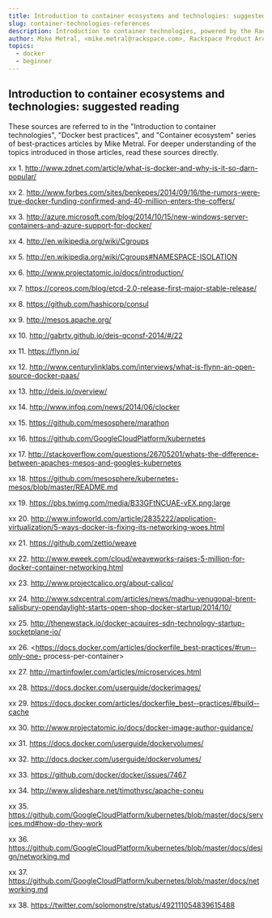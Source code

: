 ```yaml
---
title: Introduction to container ecosystems and technologies: suggested reading
slug: container-technologies-references
description: Introduction to container technologies, powered by the Rackspace Container Service
author: Mike Metral, <mike.metral@rackspace.com>, Rackspace Product Architect
topics:
  - docker
  - beginner
---
```


## Introduction to container ecosystems and technologies: suggested reading

These sources are referred to in the "Introduction to container technologies", "Docker best practices",
and "Container ecosystem"
series of best-practices articles by Mike Metral. For deeper understanding of the topics introduced
in those articles, read these sources directly.

xx 1. <http://www.zdnet.com/article/what-is-docker-and-why-is-it-so-darn-popular/>

xx 2. <http://www.forbes.com/sites/benkepes/2014/09/16/the-rumors-were‐true-docker-funding-confirmed-and-40-million-enters-the-coffers/>

xx 3. <http://azure.microsoft.com/blog/2014/10/15/new-windows-server-containers-and-azure-support-for-docker/>

xx 4. <http://en.wikipedia.org/wiki/Cgroups>

xx 5. <http://en.wikipedia.org/wiki/Cgroups#NAMESPACE-ISOLATION>

xx 6. <http://www.projectatomic.io/docs/introduction/>

xx 7. <https://coreos.com/blog/etcd-2.0-release-first-major-stable-release/>

xx 8. <https://github.com/hashicorp/consul>

xx 9. <http://mesos.apache.org/>

xx 10. <http://gabrtv.github.io/deis-qconsf-2014/#/22>

xx 11. <https://flynn.io/>

xx 12. <http://www.centurylinklabs.com/interviews/what-is-flynn-an-open-source-docker-paas/>

xx 13. <http://deis.io/overview/>

xx 14. <http://www.infoq.com/news/2014/06/clocker>

xx 15. <https://github.com/mesosphere/marathon>

xx 16. <https://github.com/GoogleCloudPlatform/kubernetes>

xx 17. <http://stackoverflow.com/questions/26705201/whats-the-difference-between-apaches-mesos-and-googles-kubernetes>

xx 18. <https://github.com/mesosphere/kubernetes-mesos/blob/master/README.md>

xx 19. <https://pbs.twimg.com/media/B33GFtNCUAE-vEX.png:large>

xx 20. <http://www.infoworld.com/article/2835222/application-virtualization/5-ways-docker-is-fixing-its-networking-woes.html>

xx 21. <https://github.com/zettio/weave>

xx 22. <http://www.eweek.com/cloud/weaveworks-raises-5-million-for-docker-container-networking.html>

xx 23. <http://www.projectcalico.org/about-calico/>

xx 24. <http://www.sdxcentral.com/articles/news/madhu-venugopal-brent-salisbury-opendaylight-starts-open-shop-docker-startup/2014/10/>

xx 25. <http://thenewstack.io/docker-acquires-sdn-technology-startup-socketplane-io/>

xx 26. <https://docs.docker.com/articles/dockerfile_best-­practices/#run-­only-­one-­
process-­per-­container>

xx 27. <http://martinfowler.com/articles/microservices.html>

xx 28. <https://docs.docker.com/userguide/dockerimages/>

xx 29. <https://docs.docker.com/articles/dockerfile_best-­‐practices/#build-­cache>

xx 30. <http://www.projectatomic.io/docs/docker-image-­author-­guidance/>

xx 31. <https://docs.docker.com/userguide/dockervolumes/>

xx 32. <http://docs.docker.com/userguide/dockervolumes/>

xx 33. <https://github.com/docker/docker/issues/7467>

xx 34. <http://www.slideshare.net/timothysc/apache-­coneu>

xx 35. <https://github.com/GoogleCloudPlatform/kubernetes/blob/master/docs/services.md#how-­do-­they-­work>

xx 36. <https://github.com/GoogleCloudPlatform/kubernetes/blob/master/docs/design/networking.md>

xx 37. <https://github.com/GoogleCloudPlatform/kubernetes/blob/master/docs/networking.md>

xx 38. <https://twitter.com/solomonstre/status/492111054839615488>
